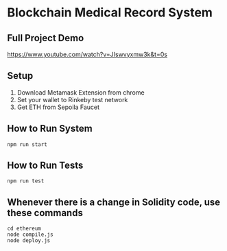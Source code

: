 # Blockchain Medical Record System

## Full Project Demo
https://www.youtube.com/watch?v=JIswvyxmw3k&t=0s

## Setup
1. Download Metamask Extension from chrome
2. Set your wallet to Rinkeby test network
3. Get ETH from Sepoila Faucet

## How to Run System
```
npm run start
```

## How to Run Tests
```
npm run test
```

## Whenever there is a change in Solidity code, use these commands
```
cd ethereum
node compile.js
node deploy.js
```
